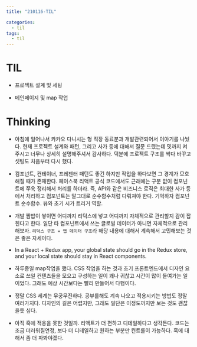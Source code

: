 ```yaml
---
title: "210116-TIL"

categories:
  - til
tags:
  - til
---
```


# TIL

- 프로젝트 설계 및 세팅

- 메인페이지 및 map 작업

# Thinking

- 아침에 일어나서 카카오 다니시는 형 직장 동료분과 개발관련되어서 이야기를 나눴다. 현재 프로젝트 설계와 패턴, 그리고 사가 등에 대해서 질문 드렸는데 밋까지 켜주시고 너무나 상세히 설명해주셔서 감사하다. 덕분에 프로젝트 구조를 싹다 바꾸고 셋팅도 처음부터 다시 했다.

- 컴포넌트, 컨테이너, 프레젠터 패턴도 좋긴 하지만 작업을 하다보면 그 경계가 모호해질 때가 존재한다. 페이스북 리액트 공식 코드에서도 근래에는 구분 없이 컴포넌트에 쭈욱 정리해서 처리를 하더라. 즉, API와 같은 비즈니스 로직은 최대한 사가 등에서 처리하고 컴포넌트는 말그대로 순수함수처럼 다뤄져야 한다. 기억하자 컴포넌트 순수함수. 뷰와 초기 시가 트리거 역할.

- 개발 짬밥이 쌓이면 어디까지 리덕스에 넣고 어디까지 자체적으로 관리할지 감이 잡힌다고 한다. 일단 타 컴포넌트에서 쓰는 글로벌 데이터가 아니면 자체적으로 관리해보자. `리덕스 구조 = 앱 데이터 구조`라 해당 내용에 대해서 계속해서 고민해보는 것은 좋은 자세이다.

- In a React + Redux app, your global state should go in the Redux store, and your local state should stay in React components.

- 하루종일 map작업을 했다. CSS 작업을 하는 것과 초기 프론트엔드에서 디자인 요소로 쓰일 컨텐츠들을 모으고 구성하는 일이 꽤나 귀찮고 시간이 많이 들여가는 일이었다. 그래도 예상 시간보다는 빨리 만들어서 다행이다.

- 정말 CSS 세계는 무궁무진하다. 공부를해도 계속 나오고 적용시키는 방법도 정말 여러가지다. 디자인의 길은 어렵지만, 그래도 일단은 이정도까지만 보는 것도 괜찮을듯 싶다.

- 아직 훅에 적응을 못한 것일까. 리액트가 더 편하고 디테일하다고 생각든다. 코드는 조금 더러워질언정, 보다 더 디테일하고 원하는 부분만 컨트롤이 가능하다. 훅에 대해서 좀 더 파봐야겠다.
